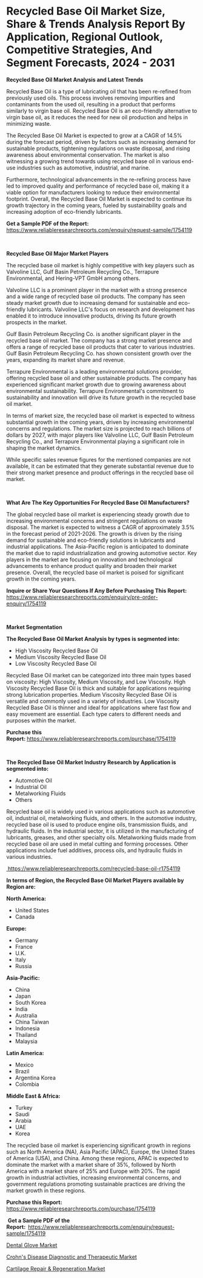 <p><h1>Recycled Base Oil Market Size, Share & Trends Analysis Report By Application, Regional Outlook, Competitive Strategies, And Segment Forecasts, 2024 - 2031</h1></p><p><strong>Recycled Base Oil Market Analysis and Latest Trends</strong></p>
<p><p>Recycled Base Oil is a type of lubricating oil that has been re-refined from previously used oils. This process involves removing impurities and contaminants from the used oil, resulting in a product that performs similarly to virgin base oil. Recycled Base Oil is an eco-friendly alternative to virgin base oil, as it reduces the need for new oil production and helps in minimizing waste.</p><p>The Recycled Base Oil Market is expected to grow at a CAGR of 14.5% during the forecast period, driven by factors such as increasing demand for sustainable products, tightening regulations on waste disposal, and rising awareness about environmental conservation. The market is also witnessing a growing trend towards using recycled base oil in various end-use industries such as automotive, industrial, and marine.</p><p>Furthermore, technological advancements in the re-refining process have led to improved quality and performance of recycled base oil, making it a viable option for manufacturers looking to reduce their environmental footprint. Overall, the Recycled Base Oil Market is expected to continue its growth trajectory in the coming years, fueled by sustainability goals and increasing adoption of eco-friendly lubricants.</p></p>
<p><strong>Get a Sample PDF of the Report:&nbsp;</strong> <a href="https://www.reliableresearchreports.com/enquiry/request-sample/1754119">https://www.reliableresearchreports.com/enquiry/request-sample/1754119</a></p>
<p>&nbsp;</p>
<p><strong>Recycled Base Oil Major Market Players</strong></p>
<p><p>The recycled base oil market is highly competitive with key players such as Valvoline LLC, Gulf Basin Petroleum Recycling Co., Terrapure Environmental, and Hering-VPT GmbH among others. </p><p>Valvoline LLC is a prominent player in the market with a strong presence and a wide range of recycled base oil products. The company has seen steady market growth due to increasing demand for sustainable and eco-friendly lubricants. Valvoline LLC's focus on research and development has enabled it to introduce innovative products, driving its future growth prospects in the market.</p><p>Gulf Basin Petroleum Recycling Co. is another significant player in the recycled base oil market. The company has a strong market presence and offers a range of recycled base oil products that cater to various industries. Gulf Basin Petroleum Recycling Co. has shown consistent growth over the years, expanding its market share and revenue.</p><p>Terrapure Environmental is a leading environmental solutions provider, offering recycled base oil and other sustainable products. The company has experienced significant market growth due to growing awareness about environmental sustainability. Terrapure Environmental's commitment to sustainability and innovation will drive its future growth in the recycled base oil market.</p><p>In terms of market size, the recycled base oil market is expected to witness substantial growth in the coming years, driven by increasing environmental concerns and regulations. The market size is projected to reach billions of dollars by 2027, with major players like Valvoline LLC, Gulf Basin Petroleum Recycling Co., and Terrapure Environmental playing a significant role in shaping the market dynamics.</p><p>While specific sales revenue figures for the mentioned companies are not available, it can be estimated that they generate substantial revenue due to their strong market presence and product offerings in the recycled base oil market.</p></p>
<p>&nbsp;</p>
<p><strong>What Are The Key Opportunities For Recycled Base Oil Manufacturers?</strong></p>
<p><p>The global recycled base oil market is experiencing steady growth due to increasing environmental concerns and stringent regulations on waste disposal. The market is expected to witness a CAGR of approximately 3.5% in the forecast period of 2021-2026. The growth is driven by the rising demand for sustainable and eco-friendly solutions in lubricants and industrial applications. The Asia-Pacific region is anticipated to dominate the market due to rapid industrialization and growing automotive sector. Key players in the market are focusing on innovation and technological advancements to enhance product quality and broaden their market presence. Overall, the recycled base oil market is poised for significant growth in the coming years.</p></p>
<p><strong>Inquire or Share Your Questions If Any Before Purchasing This Report:</strong> <a href="https://www.reliableresearchreports.com/enquiry/pre-order-enquiry/1754119">https://www.reliableresearchreports.com/enquiry/pre-order-enquiry/1754119</a></p>
<p>&nbsp;</p>
<p><strong>Market Segmentation</strong></p>
<p><strong>The Recycled Base Oil Market Analysis by types is segmented into:</strong></p>
<p><ul><li>High Viscosity Recycled Base Oil</li><li>Medium Viscosity Recycled Base Oil</li><li>Low Viscosity Recycled Base Oil</li></ul></p>
<p><p>Recycled Base Oil market can be categorized into three main types based on viscosity: High Viscosity, Medium Viscosity, and Low Viscosity. High Viscosity Recycled Base Oil is thick and suitable for applications requiring strong lubrication properties. Medium Viscosity Recycled Base Oil is versatile and commonly used in a variety of industries. Low Viscosity Recycled Base Oil is thinner and ideal for applications where fast flow and easy movement are essential. Each type caters to different needs and purposes within the market.</p></p>
<p><strong>Purchase this Report:&nbsp;</strong><a href="https://www.reliableresearchreports.com/purchase/1754119">https://www.reliableresearchreports.com/purchase/1754119</a></p>
<p>&nbsp;</p>
<p><strong>The Recycled Base Oil Market Industry Research by Application is segmented into:</strong></p>
<p><ul><li>Automotive Oil</li><li>Industrial Oil</li><li>Metalworking Fluids</li><li>Others</li></ul></p>
<p><p>Recycled base oil is widely used in various applications such as automotive oil, industrial oil, metalworking fluids, and others. In the automotive industry, recycled base oil is used to produce engine oils, transmission fluids, and hydraulic fluids. In the industrial sector, it is utilized in the manufacturing of lubricants, greases, and other specialty oils. Metalworking fluids made from recycled base oil are used in metal cutting and forming processes. Other applications include fuel additives, process oils, and hydraulic fluids in various industries.</p></p>
<p><a href="https://www.reliableresearchreports.com/recycled-base-oil-r1754119">&nbsp;https://www.reliableresearchreports.com/recycled-base-oil-r1754119</a></p>
<p><strong>In terms of Region, the Recycled Base Oil Market Players available by Region are:</strong></p>
<p>
    <p> <strong> North America: </strong>
        <ul>
            <li>United States</li>
            <li>Canada</li>
        </ul>
        </p> 
    <p> <strong> Europe: </strong>
        <ul>
            <li>Germany</li>
            <li>France</li>
            <li>U.K.</li>
            <li>Italy</li>
            <li>Russia</li>
        </ul>
        </p> 
    <p> <strong> Asia-Pacific: </strong>
        <ul>
            <li>China</li>
            <li>Japan</li>
            <li>South Korea</li>
            <li>India</li>
            <li>Australia</li>
            <li>China Taiwan</li>
            <li>Indonesia</li>
            <li>Thailand</li>
            <li>Malaysia</li>
        </ul>
        </p> 
    <p> <strong> Latin America: </strong>
        <ul>
            <li>Mexico</li>
            <li>Brazil</li>
            <li>Argentina Korea</li>
            <li>Colombia</li>
        </ul>
        </p> 
    <p> <strong> Middle East & Africa: </strong>
        <ul>
            <li>Turkey</li>
            <li>Saudi</li>
            <li>Arabia</li>
            <li>UAE</li>
            <li>Korea</li>
        </ul>
    </p>
    </p>
<p><p>The recycled base oil market is experiencing significant growth in regions such as North America (NA), Asia Pacific (APAC), Europe, the United States of America (USA), and China. Among these regions, APAC is expected to dominate the market with a market share of 35%, followed by North America with a market share of 25% and Europe with 20%. The rapid growth in industrial activities, increasing environmental concerns, and government regulations promoting sustainable practices are driving the market growth in these regions.</p></p>
<p><strong>Purchase this Report: </strong><a href="https://www.reliableresearchreports.com/purchase/1754119">https://www.reliableresearchreports.com/purchase/1754119</a></p>
<p>&nbsp;<strong>Get a Sample PDF of the Report:&nbsp;&nbsp;</strong><a href="https://www.reliableresearchreports.com/enquiry/request-sample/1754119">https://www.reliableresearchreports.com/enquiry/request-sample/1754119</a></p>
<p><strong></strong></p>
<p><p><a href="https://view.publitas.com/reportprime-1/dental-glove-market-research-report-market-forecast-and-growth-prospects-with-a-steady-cagr-of-5-from-2024-2031/">Dental Glove Market</a></p><p><a href="https://github.com/AKSHATREPORTPRIME/Market-Research-Report-List-5/blob/main/crohns-disease-diagnostic-and-therapeutic-market.md">Crohn's Disease Diagnostic and Therapeutic Market</a></p><p><a href="https://github.com/indrystar/Market-Research-Report-List-4/blob/main/cartilage-repair-regeneration-market.md">Cartilage Repair & Regeneration Market</a></p></p>